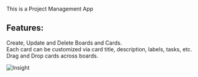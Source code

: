This is a Project Management App

## Features:
Create, Update and Delete Boards and Cards.<br />
Each card can be customized via card title, description, labels, tasks, etc.<br />
Drag and Drop cards across boards.

![Insight](https://user-images.githubusercontent.com/91117190/209680583-67eae5f9-482d-476e-a18c-389a55a16230.png)

